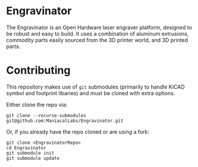 # Engravinator

The Engravinator is an Open Hardware laser engraver platform, designed to be robust and easy to build. It uses a combination of aluminum extrusions, commodity parts easily sourced from the 3D printer world, and 3D printed parts.

# Contributing

This repository makes use of `git` submodules (primarily to handle KiCAD symbol and footprint libaries) and must be cloned with extra options.

Either clone the repo via:

```
git clone --recurse-submodules git@github.com:ManiacalLabs/Engravinator.git
```

Or, if you already have the repo cloned or are using a fork:

```
git clone <EngravinatorRepo>
cd Engravinator
git submodule init
git submodule update
```

